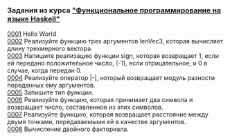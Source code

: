 ### Задания из курса ["Функциональное программирование на языке Haskell"](https://stepik.org/course/75/syllabus)   
  
[0001](src/0001.hs) Hello World  
[0002](src/0002.hs) Реализуйте функцию трех аргументов lenVec3, которая вычисляет длину трехмерного вектора.  
[0003](src/0003.hs) Напишите реализацию функции sign, которая возвращает 1, если ей передано положительное число, (-1), если отрицательное, и 0 в случае, когда передан 0.  
[0004](src/0004.hs) Реализуйте оператор |-|, который возвращает модуль разности переданных ему аргументов.  
[0005](src/0005.hs) Запишите тип функции.  
[0006](src/0006.hs) Реализуйте функцию, которая принимает два символа и возвращает число, составленное из этих символов.  
[0007](src/0007.hs) Реализуйте функцию, которая возвращает расстояние между двумя точками, передаваемыми ей в качестве аргументов.  
[0008](src/0008.hs) Вычисление двойного факториала.  